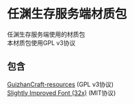# 任渊生存服务端材质包
任渊生存服务端使用的材质包  
本材质包使用GPL v3协议 
## 包含
[GuizhanCraft-resources](https://github.com/ybw0014GuizhanCraft-resources) (GPL v3协议)  
[Slightly Improved Font (32x)](https://www.curseforge.com/minecraft/texture-packs/slightly-improved-font) (MIT协议)
